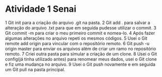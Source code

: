# Atividade 1 Senai
1 Git init para a criação do arquivo .git na pasta.
2 Git add . para salvar a alteração do arquivo .txt para que em seguida pudesse utilizar o commit.
3 Git commit -m para criar o meu primeiro commit e nomea-lo.
4 Após fazer algumas alterações no arquivo repeti os mesmos códigos.
5 Usei o Git remote add origin para vincular com o repositório remoto.
6 Git push -u origin master para enviar os arquivos além de criar um ramo no repositório remoto.
7 Criei outra pasta para simular a criação de um clone.
8 Usei o Git config(já tinha utilizado antes) para renomear meus dados, usei o Git clone e fiz uma mudança no arquivo.
9 Usei o Git push novamente e em seguida um Git pull na pasta principal.

